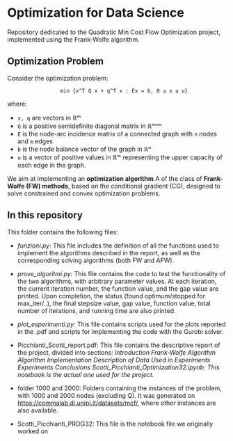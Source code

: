 # Optimization for Data Science 
Repository dedicated to the Quadratic Min Cost Flow Optimization project, implemented using the Frank-Wolfe algorithm. 

## Optimization Problem

Consider the optimization problem:

                     min {x^T Q x + q^T x : Ex = b, 0 ≤ x ≤ u}


where:
- `x, q` are vectors in ℝᵐ
- `Q` is a positive semidefinite diagonal matrix in ℝᵐˣᵐ
- `E` is the node-arc incidence matrix of a connected graph with `n` nodes and `m` edges
- `b` is the node balance vector of the graph in ℝⁿ
- `u` is a vector of positive values in ℝᵐ representing the upper capacity of each edge in the graph.

We aim at implementing an **optimization algorithm** A of the class of **Frank-Wolfe (FW) methods**, based on the conditional gradient (CG), designed to solve constrained and convex optimization problems.


## In this repository
This folder contains the following files:

- _funzioni.py_: This file includes the definition of all the functions used to implement the algorithms described in the report, as well as the corresponding solving algorithms (both FW and AFW).

- _prove_algoritmi.py:_ This file contains the code to test the functionality of the two algorithms, with arbitrary parameter values. At each iteration, the current iteration number, the function value, and the gap value are printed. Upon completion, the status (found optimum/stopped for max_iter/..), the final stepsize value, gap value, function value, total number of iterations, and running time are also printed.

- _plot_esperimenti.py_: This file contains scripts used for the plots reported in the .pdf and scripts for implementing the code with the Gurobi solver.

- Picchianti_Scotti_report.pdf: This file contains the descriptive report of the project, divided into sections:
      _Introduction
      Frank-Wolfe Algorithm
      Algorithm Implementation
      Description of Data Used in Experiments
      Experiments
      Conclusions
      Scotti_Picchianti_Optimization32.ipynb: This notebook is the actual one used for the project._

- folder 1000 and 2000: Folders containing the instances of the problem, with 1000 and 2000 nodes (excluding Q). It was generated on https://commalab.di.unipi.it/datasets/mcf/, where other instances are also available.

- Scotti_Picchianti_PROG32: This file is the notebook file we originally worked on
